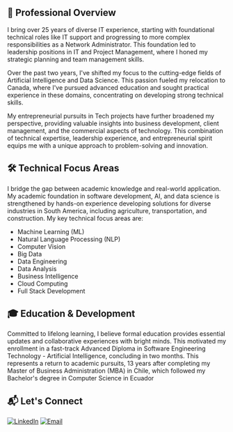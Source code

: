 ## 🎯 Professional Overview
I bring over 25 years of diverse IT experience, starting with foundational technical roles like IT support and progressing to more complex responsibilities as a Network Administrator. This foundation led to leadership positions in IT and Project Management, where I honed my strategic planning and team management skills.

Over the past two years, I've shifted my focus to the cutting-edge fields of Artificial Intelligence and Data Science. This passion fueled my relocation to Canada, where I've pursued advanced education and sought practical experience in these domains, concentrating on developing strong technical skills.

My entrepreneurial pursuits in Tech projects have further broadened my perspective, providing valuable insights into business development, client management, and the commercial aspects of technology. This combination of technical expertise, leadership experience, and entrepreneurial spirit equips me with a unique approach to problem-solving and innovation.


## 🛠️ Technical Focus Areas

I bridge the gap between academic knowledge and real-world application. My academic foundation in software development, AI, and data science is strengthened by hands-on experience developing solutions for diverse industries in South America, including agriculture, transportation, and construction. My key technical focus areas are:

- Machine Learning (ML)
- Natural Language Processing (NLP)
- Computer Vision
- Big Data
- Data Engineering
- Data Analysis
- Business Intelligence
- Cloud Computing
- Full Stack Development


## 🎓 Education & Development
Committed to lifelong learning, I believe formal education provides essential updates and collaborative experiences with bright minds. This motivated my enrollment in a fast-track Advanced Diploma in Software Engineering Technology - Artificial Intelligence, concluding in two months. This represents a return to academic pursuits, 13 years after completing my Master of Business Administration (MBA) in Chile, which followed my Bachelor's degree in Computer Science in Ecuador

<div class="contact-section">

## 📬 Let's Connect

<div class="contact-buttons">

[![LinkedIn](https://img.shields.io/badge/LinkedIn-Connect_with_Me-0077B5?style=for-the-badge&logo=linkedin)](https://linkedin.com/in/reneevera/)
[![Email](https://img.shields.io/badge/Email-Contact_Me-D14836?style=for-the-badge&logo=gmail)](mailto:renee_vera@hotmail.com)

</div>
</div>

</div>
